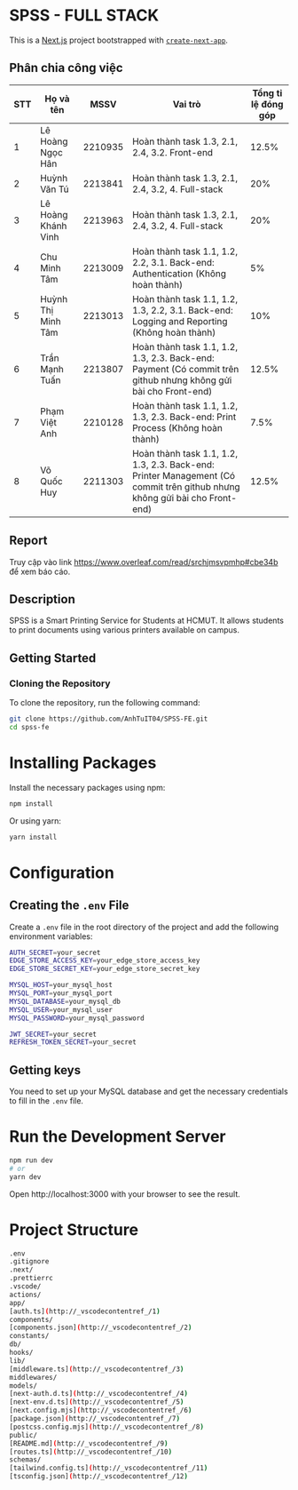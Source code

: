 # SPSS - FULL STACK

This is a [Next.js](https://nextjs.org) project bootstrapped with [`create-next-app`](https://nextjs.org/docs/app/api-reference/cli/create-next-app).

## Phân chia công việc

| STT | Họ và tên           | MSSV    | Vai trò                                                                                                                                  | Tổng tỉ lệ đóng góp |
| --- | ------------------- | ------- | ---------------------------------------------------------------------------------------------------------------------------------------- | ------------------- |
| 1   | Lê Hoàng Ngọc Hân   | 2210935 | Hoàn thành task 1.3, 2.1, 2.4, 3.2. Front-end                                                                                            | 12.5%               |
| 2   | Huỳnh Văn Tú        | 2213841 | Hoàn thành task 1.3, 2.1, 2.4, 3.2, 4. Full-stack                                                                                        | 20%                 |
| 3   | Lê Hoàng Khánh Vinh | 2213963 | Hoàn thành task 1.3, 2.1, 2.4, 3.2, 4. Full-stack                                                                                        | 20%                 |
| 4   | Chu Minh Tâm        | 2213009 | Hoàn thành task 1.1, 1.2, 2.2, 3.1. Back-end: Authentication (Không hoàn thành)                                                          | 5%                  |
| 5   | Huỳnh Thị Minh Tâm  | 2213013 | Hoàn thành task 1.1, 1.2, 1.3, 2.2, 3.1. Back-end: Logging and Reporting (Không hoàn thành)                                              | 10%                 |
| 6   | Trần Mạnh Tuấn      | 2213807 | Hoàn thành task 1.1, 1.2, 1.3, 2.3. Back-end: Payment (Có commit trên github nhưng không gửi bài cho Front-end)                          | 12.5%               |
| 7   | Phạm Việt Anh       | 2210128 | Hoàn thành task 1.1, 1.2, 1.3, 2.3. Back-end: Print Process (Không hoàn thành)                                                           | 7.5%                |
| 8   | Võ Quốc Huy         | 2211303 | Hoàn thành task 1.1, 1.2, 1.3, 2.3. Back-end: Printer Management (Có commit trên github nhưng không gửi bài cho Front-end)               | 12.5%               |

## Report

Truy cập vào link https://www.overleaf.com/read/srchjmsvpmhp#cbe34b để xem báo cáo.

## Description

SPSS is a Smart Printing Service for Students at HCMUT. It allows students to print documents using various printers available on campus.

## Getting Started

### Cloning the Repository

To clone the repository, run the following command:

```bash
git clone https://github.com/AnhTuIT04/SPSS-FE.git
cd spss-fe
```

# Installing Packages

Install the necessary packages using npm:

```bash
npm install
```

Or using yarn:

```bash
yarn install
```

# Configuration

## Creating the `.env` File

Create a `.env` file in the root directory of the project and add the following environment variables:

```bash
AUTH_SECRET=your_secret
EDGE_STORE_ACCESS_KEY=your_edge_store_access_key
EDGE_STORE_SECRET_KEY=your_edge_store_secret_key

MYSQL_HOST=your_mysql_host
MYSQL_PORT=your_mysql_port
MYSQL_DATABASE=your_mysql_db
MYSQL_USER=your_mysql_user
MYSQL_PASSWORD=your_mysql_password

JWT_SECRET=your_secret
REFRESH_TOKEN_SECRET=your_secret
```

## Getting keys

You need to set up your MySQL database and get the necessary credentials to fill in the `.env` file.

# Run the Development Server

```bash
npm run dev
# or
yarn dev
```

Open http://localhost:3000 with your browser to see the result.

# Project Structure

```bash
.env
.gitignore
.next/
.prettierrc
.vscode/
actions/
app/
[auth.ts](http://_vscodecontentref_/1)
components/
[components.json](http://_vscodecontentref_/2)
constants/
db/
hooks/
lib/
[middleware.ts](http://_vscodecontentref_/3)
middlewares/
models/
[next-auth.d.ts](http://_vscodecontentref_/4)
[next-env.d.ts](http://_vscodecontentref_/5)
[next.config.mjs](http://_vscodecontentref_/6)
[package.json](http://_vscodecontentref_/7)
[postcss.config.mjs](http://_vscodecontentref_/8)
public/
[README.md](http://_vscodecontentref_/9)
[routes.ts](http://_vscodecontentref_/10)
schemas/
[tailwind.config.ts](http://_vscodecontentref_/11)
[tsconfig.json](http://_vscodecontentref_/12)
```

